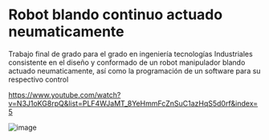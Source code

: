 # Robot blando continuo actuado neumaticamente

Trabajo final de grado para el grado en ingeniería tecnologías Industriales consistente en el diseño y conformado de un robot manipulador blando actuado neumaticamente,
así como la programación de un software para su respectivo control

https://www.youtube.com/watch?v=N3J1oKG8rpQ&list=PLF4WJaMT_8YeHmmFcZnSuC1azHqS5d0rf&index=5


![image](https://user-images.githubusercontent.com/92983875/197028795-6f54991a-0070-4044-a94e-e584cdc8ee79.png)
